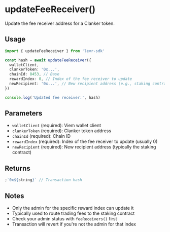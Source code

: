 # updateFeeReceiver()

Update the fee receiver address for a Clanker token.

## Usage

```typescript
import { updateFeeReceiver } from 'levr-sdk'

const hash = await updateFeeReceiver({
  walletClient,
  clankerToken: '0x...',
  chainId: 8453, // Base
  rewardIndex: 0, // Index of the fee receiver to update
  newRecipient: '0x...', // New recipient address (e.g., staking contract)
})

console.log('Updated fee receiver:', hash)
```

## Parameters

- `walletClient` (required): Viem wallet client
- `clankerToken` (required): Clanker token address
- `chainId` (required): Chain ID
- `rewardIndex` (required): Index of the fee receiver to update (usually 0)
- `newRecipient` (required): New recipient address (typically the staking contract)

## Returns

```typescript
;`0x${string}` // Transaction hash
```

## Notes

- Only the admin for the specific reward index can update it
- Typically used to route trading fees to the staking contract
- Check your admin status with `feeReceivers()` first
- Transaction will revert if you're not the admin for that index

